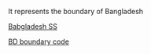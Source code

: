 It represents the boundary of Bangladesh

[Babgladesh SS](https://github.com/AtikulRahi/GEE-Bd_boundary/blob/main/Bd.png)

[BD boundary code](https://code.earthengine.google.com/8a61e21b9eec4619a215c6078e70ebcd)
